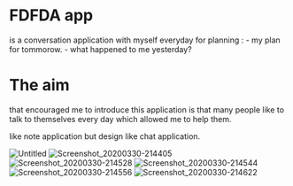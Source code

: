 # FDFDA app
  is a conversation application with myself everyday for planning :
     - my plan for tommorow.
     - what happened to me yesterday?
    
# The aim 
  that encouraged me to introduce this application is that many people like to talk to themselves every day 
  which allowed me to help them.
  
like note application but design like chat application.





![Untitled](https://user-images.githubusercontent.com/45439722/77959956-c3fe9d00-72d7-11ea-8d84-430c295b5a0f.png)          ![Screenshot_20200330-214405](https://user-images.githubusercontent.com/45439722/77960073-f3ada500-72d7-11ea-8b36-d4d1d901a3c1.png)
![Screenshot_20200330-214528](https://user-images.githubusercontent.com/45439722/77960141-0e801980-72d8-11ea-84f5-d8de9f41adb4.png)          ![Screenshot_20200330-214544](https://user-images.githubusercontent.com/45439722/77960197-29eb2480-72d8-11ea-81ca-d03c2831d4dc.png)
![Screenshot_20200330-214556](https://user-images.githubusercontent.com/45439722/77960268-47b88980-72d8-11ea-9d19-4ea0ebae5894.png)          ![Screenshot_20200330-214622](https://user-images.githubusercontent.com/45439722/77960315-6028a400-72d8-11ea-8999-c38e518389a5.png)

